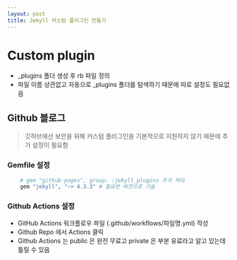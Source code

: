 ```yaml
---
layout: post
title: Jekyll 커스텀 플러그인 만들기
---
```


# Custom plugin
- _plugins 폴더 생성 후 rb 파일 정의
- 파일 이름 상관없고 자동으로 _plugins 폴더를 탐색하기 때문에 따로 설정도 필요없음

## Github 블로그
> 깃허브에선 보안을 위해 커스텀 플러그인을 기본적으로 지원하지 않기 때문에 추가 설정이 필요함

### Gemfile 설정
```python
    # gem "github-pages", group: :jekyll_plugins 주석 처리
    gem "jekyll", "~> 4.3.3" # 필요한 버전으로 기술
```

### Github Actions 설정
- GitHub Actions 워크플로우 파일 (.github/workflows/파일명.yml) 작성
- Github Repo 에서 Actions 클릭
- Github Actions 는 public 은 완전 무료고 private 은 부분 유료라고 알고 있는데 틀릴 수 있음